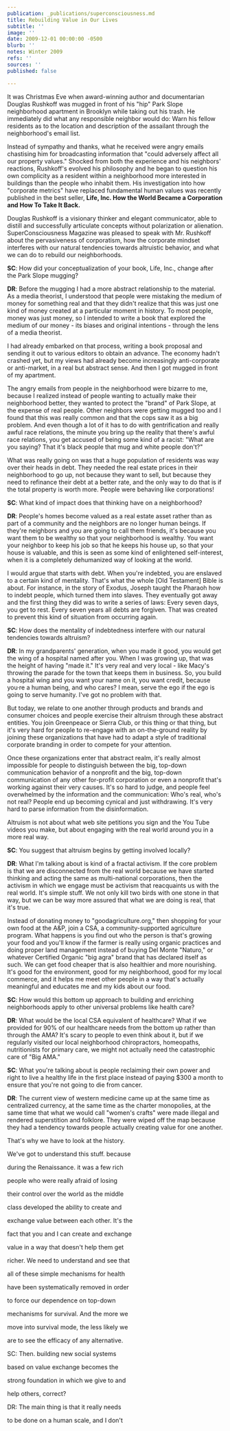 ```yaml
---
publication: _publications/superconsciousness.md
title: Rebuilding Value in Our Lives
subtitle: ''
image: ''
date: 2009-12-01 00:00:00 -0500
blurb: ''
notes: Winter 2009
refs: ''
sources: ''
published: false

---
```

It was Christmas Eve when award-winning author and documentarian Douglas Rushkoff was mugged in front of his "hip" Park Slope neighborhood apartment in Brooklyn while taking out his trash. He immediately did what any responsible neighbor would do: Warn his fellow residents as to the location and description of the assailant through the neighborhood's email list.

Instead of sympathy and thanks, what he received were angry emails chastising him for broadcasting information that "could adversely affect all our property values." Shocked from both the experience and his neighbors' reactions, Rushkoff's evolved his philosophy and he began to question his own complicity as a resident within a neighborhood more interested in buildings than the people who inhabit them. His investigation into how "corporate metrics" have replaced fundamental human values was recently published in the best seller, **Life, Inc. How the World Became a Corporation and How To Take It Back.**

Douglas Rushkoff is a visionary thinker and elegant communicator, able to distill and successfully articulate concepts without polarization or alienation. SuperConsciousness Magazine was pleased to speak with Mr. Rushkoff about the pervasiveness of corporatism, how the corporate mindset interferes with our natural tendencies towards altruistic behavior, and what we can do to rebuild our neighborhoods.

**SC**: How did your conceptualization of your book, Life, Inc., change after the Park Slope mugging?

**DR**: Before the mugging I had a more abstract relationship to the material. As a media theorist, I understood that people were mistaking the medium of money for something real and that they didn't realize that this was just one kind of money created at a particular moment in history. To most people, money was just money, so I intended to write a book that explored the medium of our money - its biases and original intentions - through the lens of a media theorist.

I had already embarked on that process, writing a book proposal and sending it out to various editors to obtain an advance. The economy hadn't crashed yet, but my views had already become increasingly anti-corporate or anti-market, in a real but abstract sense. And then I got mugged in front of my apartment.

The angry emails from people in the neighborhood were bizarre to me, because I realized instead of people wanting to actually make their neighborhood better, they wanted to protect the "brand" of Park Slope, at the expense of real people. Other neighbors were getting mugged too and I found that this was really common and that the cops saw it as a big problem. And even though a lot of it has to do with gentrification and really awful race relations, the minute you bring up the reality that there's awful race relations, you get accused of being some kind of a racist: "What are you saying? That it's black people that mug and white people don't?"

What was really going on was that a huge population of residents was way over their heads in debt. They needed the real estate prices in their neighborhood to go up, not because they want to sell, but because they need to refinance their debt at a better rate, and the only way to do that is if the total property is worth more. People were behaving like corporations!

**SC**: What kind of impact does that thinking have on a neighborhood?

**DR**: People's homes become valued as a real estate asset rather than as part of a community and the neighbors are no longer human beings. If they're neighbors and you are going to call them friends, it's because you want them to be wealthy so that your neighborhood is wealthy. You want your neighbor to keep his job so that he keeps his house up, so that your house is valuable, and this is seen as some kind of enlightened self-interest, when it is a completely dehumanized way of looking at the world.

I would argue that starts with debt. When you're indebted, you are enslaved to a certain kind of mentality. That's what the whole \[Old Testament\] Bible is about. For instance, in the story of Exodus, Joseph taught the Pharaoh how to indebt people, which turned them into slaves. They eventually got away and the first thing they did was to write a series of laws: Every seven days, you get to rest. Every seven years all debts are forgiven. That was created to prevent this kind of situation from occurring again.

**SC**: How does the mentality of indebtedness interfere with our natural tendencies towards altruism?

**DR**: In my grandparents' generation, when you made it good, you would get the wing of a hospital named after you. When I was growing up, that was the height of having "made it." It's very real and very local - like Macy's throwing the parade for the town that keeps them in business. So, you build a hospital wing and you want your name on it, you want credit, because you·re a human being, and who cares? I mean, serve the ego if the ego is going to serve humanity. l've got no problem with that.

But today, we relate to one another through products and brands and consumer choices and people exercise their altruism through these abstract entities. You join Greenpeace or Sierra Club, or this thing or that thing, but it's very hard for people to re-engage with an on-the-ground reality by joining these organizations that have had to adapt a style of traditional corporate branding in order to compete for your attention.

Once these organizations enter that abstract realm, it's really almost impossible for people to distinguish between the big, top-down communication behavior of a nonprofit and the big, top-down communication of any other for-profit corporation or even a nonprofit that's working against their very causes. It's so hard to judge, and people feel overwhelmed by the information and the communication: Who's real, who's not real? People end up becoming cynical and just withdrawing. It's very hard to parse information from the disinformation.

Altruism is not about what web site petitions you sign and the You Tube videos you make, but about engaging with the real world around you in a more real way.

**SC**: You suggest that altruism begins by getting involved locally?

**DR**: What l'm talking about is kind of a fractal activism. If the core problem is that we are disconnected from the real world because we have started thinking and acting the same as multi-national corporations, then the activism in which we engage must be activism that reacquaints us with the real world. It's simple stuff. We not only kill two birds with one stone in that way, but we can be way more assured that what we are doing is real, that it's true.

Instead of donating money to "goodagriculture.org," then shopping for your own food at the A&P, join a CSA, a community-supported agriculture program. What happens is you find out who the person is that's growing your food and you'll know if the farmer is really using organic practices and doing proper land management instead of buying Del Monte "Naturo," or whatever Certified Organic "big agra" brand that has declared itself as such. We can get food cheaper that is also healthier and more nourishing. It's good for the environment, good for my neighborhood, good for my local commerce, and it helps me meet other people in a way that's actually meaningful and educates me and my kids about our food.

**SC**: How would this bottom up approach to building and enriching neighborhoods apply to other universal problems like health care?

**DR**: What would be the local CSA equivalent of healthcare? What if we provided for 90% of our healthcare needs from the bottom up rather than through the AMA? It's scary to people to even think about it, but if we regularly visited our local neighborhood chiropractors, homeopaths, nutritionists for primary care, we might not actually need the catastrophic care of "Big AMA."

**SC**: What you're talking about is people reclaiming their own power and right to live a healthy life in the first place instead of paying $300 a month to ensure that you're not going to die from cancer.

**DR**: The current view of western medicine came up at the same time as centralized currency, at the same time as the charter monopolies, at the same time that what we would call "women's crafts" were made illegal and rendered superstition and folklore. They were wiped off the map because they had a tendency towards people actually creating value for one another.

That's why we have to look at the history.

We've got to understand this stuff. because

during the Renaissance. it was a few rich

people who were really afraid of losing

their control over the world as the middle

class developed the ability to create and

exchange value between each other. It's the

fact that you and I can create and exchange

value in a way that doesn't help them get

richer. We need to understand and see that

all of these simple mechanisms for health

have been systematically removed in order

to force our dependence on top-down

mechanisms for survival. And the more we

move into survival mode, the less likely we

are to see the efficacy of any alternative.

SC: Then. building new social systems

based on value exchange becomes the

strong foundation in which we give to and

help others, correct?

DR: The main thing is that it really needs

to be done on a human scale, and I don't